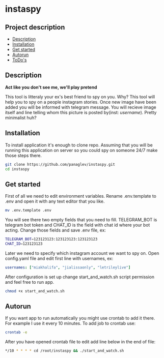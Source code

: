 # instaspy

## Project description
- [Description](#description)
- [Installation](#installation)
- [Get started](#getstarted)
- [Autorun](#autorun)
- [ToDo's](#todo)

## Description

**Act like you don't see me, we'll play pretend**  

This tool is litteraly your ex's best friend to spy on you. Why? This tool will help you to spy on a people instagram stories. Once new image have been added you will be informed with telegram message. You will recieve image itself and line telling whom this picture is posted by(inst: *username*). Pretty minimalist huh?

## Installation 
To install application it's enough to clone repo. Assuming that you will be running this application on server so you could spy on someone 24/7 make those steps there.
```bash
git clone https://github.com/panaglev/instaspy.git
cd instaspy
```

## Get started
First of all we need to edit environment variables. Rename .env.template to .env and open it with any text editor that you like.
```bash
mv .env.template .env
```
You will see there two empty fields that you need to fill. TELEGRAM_BOT is telegram bot token and CHAT_ID is the field with chat id where your bot acting. Change those fields and save .env file, ex:
```bash
TELEGRAM_BOT=123123123:123123123:123123123
CHAT_ID=123123123
```

Later we need to specify which instagram account we want to spy on. Open config.yaml file and edit first line with usernames, ex:
```yaml
usernames: ["miakhalifa", "jialissaonly", "letrileylive"]
```

After configuration is set up change start_and_watch.sh script permission and feel free to run app.
```bash
chmod +x start_and_watch.sh
```

## Autorun
If you want app to run automatically you might use crontab to add it there. For example I use it every 10 minutes. To add job to crontab use:
```bash
crontab -e
```
After you have opened crontab file to edit add line below in the end of file:
```bash
*/10 * * * * cd /root/instaspy && ./start_and_watch.sh
```
